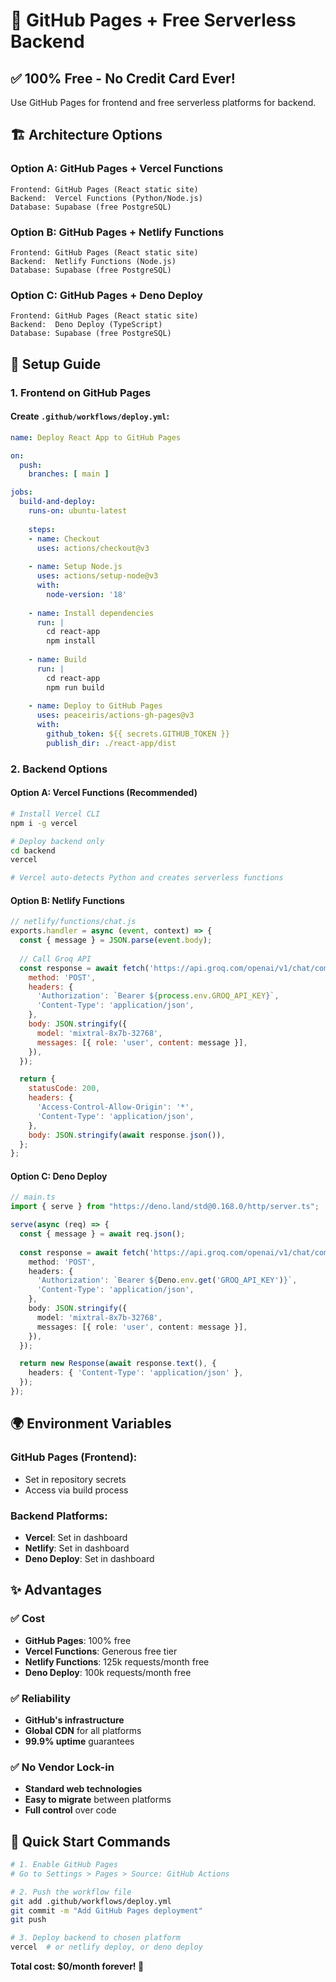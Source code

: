 # 🐙 GitHub Pages + Free Serverless Backend

## ✅ 100% Free - No Credit Card Ever!

Use GitHub Pages for frontend and free serverless platforms for backend.

## 🏗️ Architecture Options

### Option A: GitHub Pages + Vercel Functions
```
Frontend: GitHub Pages (React static site)
Backend:  Vercel Functions (Python/Node.js)
Database: Supabase (free PostgreSQL)
```

### Option B: GitHub Pages + Netlify Functions  
```
Frontend: GitHub Pages (React static site)
Backend:  Netlify Functions (Node.js)
Database: Supabase (free PostgreSQL)
```

### Option C: GitHub Pages + Deno Deploy
```
Frontend: GitHub Pages (React static site) 
Backend:  Deno Deploy (TypeScript)
Database: Supabase (free PostgreSQL)
```

## 🚀 Setup Guide

### 1. Frontend on GitHub Pages

#### Create `.github/workflows/deploy.yml`:
```yaml
name: Deploy React App to GitHub Pages

on:
  push:
    branches: [ main ]

jobs:
  build-and-deploy:
    runs-on: ubuntu-latest
    
    steps:
    - name: Checkout
      uses: actions/checkout@v3
      
    - name: Setup Node.js
      uses: actions/setup-node@v3
      with:
        node-version: '18'
        
    - name: Install dependencies
      run: |
        cd react-app
        npm install
        
    - name: Build
      run: |
        cd react-app
        npm run build
        
    - name: Deploy to GitHub Pages
      uses: peaceiris/actions-gh-pages@v3
      with:
        github_token: ${{ secrets.GITHUB_TOKEN }}
        publish_dir: ./react-app/dist
```

### 2. Backend Options

#### Option A: Vercel Functions (Recommended)
```bash
# Install Vercel CLI
npm i -g vercel

# Deploy backend only
cd backend
vercel

# Vercel auto-detects Python and creates serverless functions
```

#### Option B: Netlify Functions
```javascript
// netlify/functions/chat.js
exports.handler = async (event, context) => {
  const { message } = JSON.parse(event.body);
  
  // Call Groq API
  const response = await fetch('https://api.groq.com/openai/v1/chat/completions', {
    method: 'POST',
    headers: {
      'Authorization': `Bearer ${process.env.GROQ_API_KEY}`,
      'Content-Type': 'application/json',
    },
    body: JSON.stringify({
      model: 'mixtral-8x7b-32768',
      messages: [{ role: 'user', content: message }],
    }),
  });

  return {
    statusCode: 200,
    headers: {
      'Access-Control-Allow-Origin': '*',
      'Content-Type': 'application/json',
    },
    body: JSON.stringify(await response.json()),
  };
};
```

#### Option C: Deno Deploy
```typescript
// main.ts
import { serve } from "https://deno.land/std@0.168.0/http/server.ts";

serve(async (req) => {
  const { message } = await req.json();
  
  const response = await fetch('https://api.groq.com/openai/v1/chat/completions', {
    method: 'POST',
    headers: {
      'Authorization': `Bearer ${Deno.env.get('GROQ_API_KEY')}`,
      'Content-Type': 'application/json',
    },
    body: JSON.stringify({
      model: 'mixtral-8x7b-32768',
      messages: [{ role: 'user', content: message }],
    }),
  });

  return new Response(await response.text(), {
    headers: { 'Content-Type': 'application/json' },
  });
});
```

## 🌍 Environment Variables

### GitHub Pages (Frontend):
- Set in repository secrets
- Access via build process

### Backend Platforms:
- **Vercel**: Set in dashboard
- **Netlify**: Set in dashboard  
- **Deno Deploy**: Set in dashboard

## ✨ Advantages

### ✅ Cost
- **GitHub Pages**: 100% free
- **Vercel Functions**: Generous free tier
- **Netlify Functions**: 125k requests/month free
- **Deno Deploy**: 100k requests/month free

### ✅ Reliability
- **GitHub's infrastructure**
- **Global CDN** for all platforms
- **99.9% uptime** guarantees

### ✅ No Vendor Lock-in
- **Standard web technologies**
- **Easy to migrate** between platforms
- **Full control** over code

## 🚀 Quick Start Commands

```bash
# 1. Enable GitHub Pages
# Go to Settings > Pages > Source: GitHub Actions

# 2. Push the workflow file
git add .github/workflows/deploy.yml
git commit -m "Add GitHub Pages deployment"
git push

# 3. Deploy backend to chosen platform
vercel  # or netlify deploy, or deno deploy
```

**Total cost: $0/month forever! 🎉** 